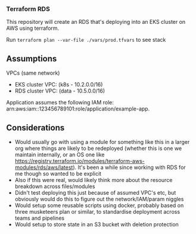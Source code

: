 ### Terraform RDS
This repository will create an RDS that's deploying into an EKS cluster on AWS using terraform. 

Run `terraform plan --var-file ./vars/prod.tfvars` to see stack

## Assumptions
VPCs (same network)
- EKS cluster VPC: (k8s - 10.2.0.0/16)
- RDS cluster VPC: (data - 10.5.0.0/16)

Application assumes the following IAM role: arn:aws:iam::123456789101:role/application/example-app.

## Considerations
- Would usually go with using a module for something like this in a larger org where things are likely to be redeployed (whether this is one we maintain internally, or an OS one like https://registry.terraform.io/modules/terraform-aws-modules/rds/aws/latest). It's been a while since working with RDS for me though so wanted to be explicit
- Also if this were real, would likely think more about the resource breakdown across files/modules
- Didn't test deploying this just because of assumed VPC's etc, but obviously would do this to figure out the network/IAM/param niggles
- Would setup some reusable scripts using docker, probably based on three musketeers plan or similar, to standardise deployment across teams and pipelines
- Would setup to store state in an S3 bucket with deletion protection